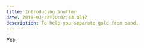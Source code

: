 ```yaml
---
title: Introducing Snuffer
date: 2019-03-22T10:02:43.081Z
description: To help you separate gold from sand.
---
```

Yes
